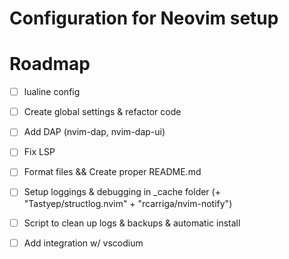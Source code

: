 # Configuration for Neovim setup

# Roadmap
- [ ] lualine config 
- [ ] Create global settings & refactor code
- [ ] Add DAP (nvim-dap, nvim-dap-ui)
- [ ] Fix LSP

- [ ] Format files && Create proper README.md
- [ ] Setup loggings & debugging in _cache folder (+ "Tastyep/structlog.nvim" + "rcarriga/nvim-notify")
- [ ] Script to clean up logs & backups & automatic install
- [ ] Add integration w/ vscodium
